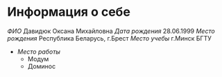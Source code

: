  # Информация о себе 
 *ФИО* Давидюк Оксана Михайловна
*Дата рождения* 28.06.1999
*Место рождения* Республика Беларусь, г.Брест
*Место учебы* г.Минск БГТУ 
* *Место работы* 
  * Модум
  * Доминос
  